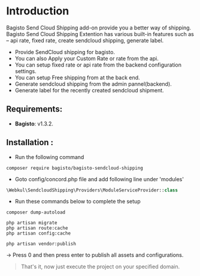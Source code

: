 # Introduction

Bagisto Send Cloud Shipping add-on provide you a better way of shipping. Bagisto Send Cloud Shipping Extention has various built-in features such as – api rate, fixed rate, create sendcloud shipping, generate label.

- Provide SendCloud shipping for bagisto.
- You can also Apply your Custom Rate or rate from the api.
- You can setup fixed rate or api rate from the backend configuration settings.
- You can setup Free shipping from at the back end.
- Generate sendcloud shipping from the admin pannel(backend).
- Generate label for the recently created sendcloud shipment.


## Requirements:

- **Bagisto**: v1.3.2.

## Installation :
- Run the following command
```
composer require bagisto/bagisto-sendcloud-shipping
```

- Goto config/concord.php file and add following line under 'modules'
```php
\Webkul\SendcloudShipping\Providers\ModuleServiceProvider::class
```

- Run these commands below to complete the setup
```
composer dump-autoload
```

```
php artisan migrate
php artisan route:cache
php artisan config:cache
```

```
php artisan vendor:publish
```
-> Press 0 and then press enter to publish all assets and configurations.

> That's it, now just execute the project on your specified domain.
